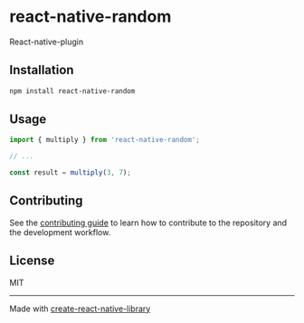 # react-native-random

React-native-plugin

## Installation

```sh
npm install react-native-random
```

## Usage


```js
import { multiply } from 'react-native-random';

// ...

const result = multiply(3, 7);
```


## Contributing

See the [contributing guide](CONTRIBUTING.md) to learn how to contribute to the repository and the development workflow.

## License

MIT

---

Made with [create-react-native-library](https://github.com/callstack/react-native-builder-bob)
